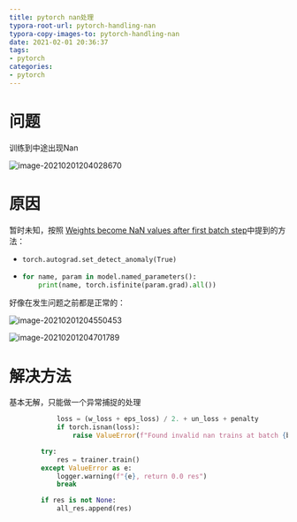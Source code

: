 ```yaml
---
title: pytorch nan处理
typora-root-url: pytorch-handling-nan
typora-copy-images-to: pytorch-handling-nan
date: 2021-02-01 20:36:37
tags:
- pytorch
categories:
- pytorch
---
```




# 问题

训练到中途出现Nan

![image-20210201204028670](/image-20210201204028670.png)



# 原因

暂时未知，按照 [Weights become NaN values after first batch step](https://discuss.pytorch.org/t/weights-become-nan-values-after-first-batch-step/87594)中提到的方法：

* `torch.autograd.set_detect_anomaly(True)`

* ```python
  for name, param in model.named_parameters():
      print(name, torch.isfinite(param.grad).all())
  ```



好像在发生问题之前都是正常的：

![image-20210201204550453](/image-20210201204550453.png)



![image-20210201204701789](/image-20210201204701789.png)





# 解决方法

基本无解，只能做一个异常捕捉的处理

```python
            loss = (w_loss + eps_loss) / 2. + un_loss + penalty
            if torch.isnan(loss):
                raise ValueError(f"Found invalid nan trains at batch {batch_idx} / epoch {epoch}")
```

```python
        try:
            res = trainer.train()
        except ValueError as e:
            logger.warning(f"{e}, return 0.0 res")
            break

        if res is not None:
            all_res.append(res)
```

